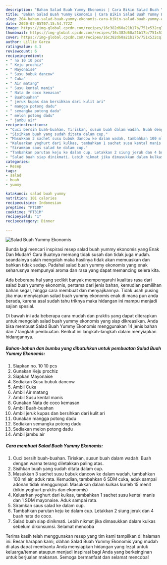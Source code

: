 ```yaml
---
description: "Bahan Salad Buah Yummy Ekonomis | Cara Bikin Salad Buah Yummy Ekonomis Yang Mudah Dan Praktis"
title: "Bahan Salad Buah Yummy Ekonomis | Cara Bikin Salad Buah Yummy Ekonomis Yang Mudah Dan Praktis"
slug: 204-bahan-salad-buah-yummy-ekonomis-cara-bikin-salad-buah-yummy-ekonomis-yang-mudah-dan-praktis
date: 2020-07-05T07:15:54.772Z
image: https://img-global.cpcdn.com/recipes/16c382d60a21b17b/751x532cq70/salad-buah-yummy-ekonomis-foto-resep-utama.jpg
thumbnail: https://img-global.cpcdn.com/recipes/16c382d60a21b17b/751x532cq70/salad-buah-yummy-ekonomis-foto-resep-utama.jpg
cover: https://img-global.cpcdn.com/recipes/16c382d60a21b17b/751x532cq70/salad-buah-yummy-ekonomis-foto-resep-utama.jpg
author: Lillie Garza
ratingvalue: 4.1
reviewcount: 6
recipeingredient:
- " no 10 10 pcs"
- " Keju prochiz"
- " Mayonaise"
- " Susu bubuk dancow"
- " Cuka"
- " Air matang"
- " Susu kental manis"
- " Nata de coco kemasan"
- " Buahbuahan"
- " jeruk kupas dan bersihkan dari kulit ari"
- " mangga potong dadu"
- " semangka potong dadu"
- " melon potong dadu"
- " jambu air"
recipeinstructions:
- "Cuci bersih buah-buahan. Tiriskan, susun buah dalam wadah. Buah dengan warna terang diletakkan paling atas."
- "Sisihkan buah yang sudah ditata dalam cup."
- "Masukkan 3 sachet susu bubuk dancow ke dalam wadah, tambahkan 100 ml air, aduk rata. Kemudian, tambahkan 6 SDM cuka, aduk sampai adonan tidak menggumpal. Masukkan dalam kulkas kurleb 15 menit (bikin yoghurt praktis dan ekonomis)"
- "Keluarkan yoghurt dari kulkas, tambahkan 1 sachet susu kental manis dan 1 SDM mayonaise. Aduk sampai rata."
- "Siramkan saus salad ke dalam cup."
- "Tambahkan parutan keju ke dalam cup. Letakkan 2 siung jeruk dan 4 buah nata de coco."
- "Salad buah siap dinikmati. Lebih nikmat jika dimasukkan dalam kulkas sebelum dikonsumsi. Selamat mencoba"
categories:
- Resep
tags:
- salad
- buah
- yummy

katakunci: salad buah yummy 
nutrition: 101 calories
recipecuisine: Indonesian
preptime: "PT10M"
cooktime: "PT31M"
recipeyield: "1"
recipecategory: Dinner

---
```



![Salad Buah Yummy Ekonomis](https://img-global.cpcdn.com/recipes/16c382d60a21b17b/751x532cq70/salad-buah-yummy-ekonomis-foto-resep-utama.jpg)

Bunda lagi mencari inspirasi resep salad buah yummy ekonomis yang Enak Dan Mudah? Cara Buatnya memang tidak susah dan tidak juga mudah. seandainya salah mengolah maka hasilnya tidak akan memuaskan dan bahkan tidak sedap. Padahal salad buah yummy ekonomis yang enak seharusnya mempunyai aroma dan rasa yang dapat memancing selera kita.

Ada beberapa hal yang sedikit banyak mempengaruhi kualitas rasa dari salad buah yummy ekonomis, pertama dari jenis bahan, kemudian pemilihan bahan segar, hingga cara membuat dan menyajikannya. Tidak usah pusing jika mau menyiapkan salad buah yummy ekonomis enak di mana pun anda berada, karena asal sudah tahu triknya maka hidangan ini mampu menjadi sajian spesial.




Di bawah ini ada beberapa cara mudah dan praktis yang dapat diterapkan untuk mengolah salad buah yummy ekonomis yang siap dikreasikan. Anda bisa membuat Salad Buah Yummy Ekonomis menggunakan 14 jenis bahan dan 7 langkah pembuatan. Berikut ini langkah-langkah dalam menyiapkan hidangannya.

<!--inarticleads1-->

##### Bahan-bahan dan bumbu yang dibutuhkan untuk pembuatan Salad Buah Yummy Ekonomis:

1. Siapkan  no. 10 10 pcs
1. Gunakan  Keju prochiz
1. Siapkan  Mayonaise
1. Sediakan  Susu bubuk dancow
1. Ambil  Cuka
1. Ambil  Air matang
1. Ambil  Susu kental manis
1. Gunakan  Nata de coco kemasan
1. Ambil  Buah-buahan
1. Ambil  jeruk kupas dan bersihkan dari kulit ari
1. Gunakan  mangga potong dadu
1. Sediakan  semangka potong dadu
1. Sediakan  melon potong dadu
1. Ambil  jambu air




<!--inarticleads2-->

##### Cara membuat Salad Buah Yummy Ekonomis:

1. Cuci bersih buah-buahan. Tiriskan, susun buah dalam wadah. Buah dengan warna terang diletakkan paling atas.
1. Sisihkan buah yang sudah ditata dalam cup.
1. Masukkan 3 sachet susu bubuk dancow ke dalam wadah, tambahkan 100 ml air, aduk rata. Kemudian, tambahkan 6 SDM cuka, aduk sampai adonan tidak menggumpal. Masukkan dalam kulkas kurleb 15 menit (bikin yoghurt praktis dan ekonomis)
1. Keluarkan yoghurt dari kulkas, tambahkan 1 sachet susu kental manis dan 1 SDM mayonaise. Aduk sampai rata.
1. Siramkan saus salad ke dalam cup.
1. Tambahkan parutan keju ke dalam cup. Letakkan 2 siung jeruk dan 4 buah nata de coco.
1. Salad buah siap dinikmati. Lebih nikmat jika dimasukkan dalam kulkas sebelum dikonsumsi. Selamat mencoba




Terima kasih telah menggunakan resep yang tim kami tampilkan di halaman ini. Besar harapan kami, olahan Salad Buah Yummy Ekonomis yang mudah di atas dapat membantu Anda menyiapkan hidangan yang lezat untuk keluarga/teman ataupun menjadi inspirasi bagi Anda yang berkeinginan untuk berjualan makanan. Semoga bermanfaat dan selamat mencoba!

